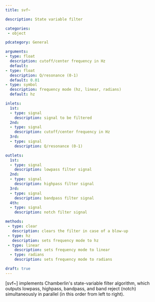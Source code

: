 ```yaml
---
title: svf~

description: State variable filter

categories:
 - object

pdcategory: General

arguments:
- type: float
  description: cutoff/center frequency in Hz
  default:
- type: float
  description: Q/resonance (0-1)
  default: 0.01
- type: symbol
  description: frequency mode (hz, linear, radians)
  default: hz

inlets:
  1st:
  - type: signal
    description: signal to be filtered
  2nd:
  - type: signal
    description: cutoff/center frequency in Hz
  3rd:
  - type: signal
    description: Q/resonance (0-1)

outlets:
  1st:
  - type: signal
    description: lowpass filter signal
  2nd:
  - type: signal
    description: highpass filter signal
  3rd:
  - type: signal
    description: bandpass filter signal
  4th:
  - type: signal
    description: notch filter signal

methods:
 - type: clear
   description: clears the filter in case of a blow-up
 - type: hz
   description: sets frequency mode to hz 
 - type: linear
    description: sets frequency mode to linear
  - type: radians
    description: sets frequency mode to radians

draft: true
---
```


[svf~] implements Chamberlin's state-variable filter algorithm, which outputs lowpass, highpass, bandpass, and band reject (notch) simultaneously in parallel (in this order from left to right).